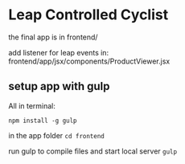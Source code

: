 # Leap Controlled Cyclist

the final app is in frontend/

add listener for leap events in: frontend/app/jsx/components/ProductViewer.jsx
## setup app with gulp
All in terminal:

```npm install -g gulp```

in the app folder
```cd frontend```

run gulp to compile files and start local server
``` gulp ```


